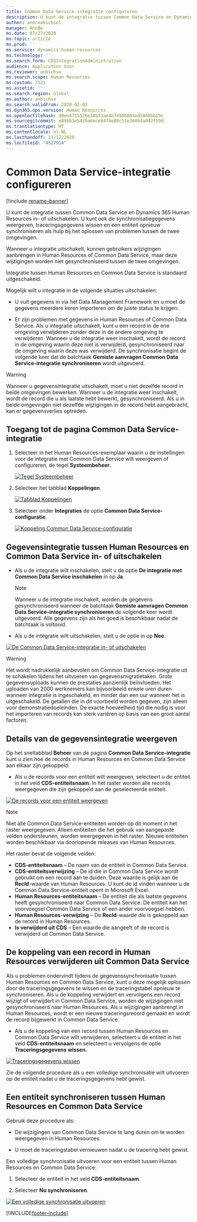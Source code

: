```yaml
---
title: Common Data Service-integratie configureren
description: U kunt de integratie tussen Common Data Service en Dynamics 365 Human Resources in- of uitschakelen. U kunt ook synchronisatiegegevens weergeven, traceringsgegevens wissen en een entiteit opnieuw synchroniseren als hulp bij het oplossen van problemen tussen de twee omgevingen.
author: andreabichsel
manager: AnnBe
ms.date: 07/27/2020
ms.topic: article
ms.prod: ''
ms.service: dynamics-human-resources
ms.technology: ''
ms.search.form: CDSIntegrationAdministration
audience: Application User
ms.reviewer: anbichse
ms.search.scope: Human Resources
ms.custom: 7521
ms.assetid: ''
ms.search.region: Global
ms.author: anbichse
ms.search.validFrom: 2020-02-03
ms.dyn365.ops.version: Human Resources
ms.openlocfilehash: d9ee4715526e18b33ae4b7e90b081ed5868bb19c
ms.sourcegitcommit: e89bb3e5420a6ece84f4e80c11e360b4a042f59d
ms.translationtype: HT
ms.contentlocale: nl-NL
ms.lasthandoff: 11/17/2020
ms.locfileid: "4527914"
---
```

# <a name="configure-common-data-service-integration"></a>Common Data Service-integratie configureren

[!include [rename-banner](~/includes/cc-data-platform-banner.md)]

U kunt de integratie tussen Common Data Service en Dynamics 365 Human Resources in- of uitschakelen. U kunt ook de synchronisatiegegevens weergeven, traceringsgegevens wissen en een entiteit opnieuw synchroniseren als hulp bij het oplossen van problemen tussen de twee omgevingen.

Wanneer u integratie uitschakelt, kunnen gebruikers wijzigingen aanbrengen in Human Resources of Common Data Service, maar deze wijzigingen worden niet gesynchroniseerd tussen de twee omgevingen.

Integratie tussen Human Resources en Common Data Service is standaard uitgeschakeld.

Mogelijk wilt u integratie in de volgende situaties uitschakelen:

- U vult gegevens in via het Data Management Framework en u moet de gegevens meerdere keren importeren om de juiste status te krijgen.

- Er zijn problemen met gegevens in Human Resources of Common Data Service. Als u integratie uitschakelt, kunt u een record in de ene omgeving verwijderen zonder deze in de andere omgeving te verwijderen. Wanneer u de integratie weer inschakelt, wordt de record in de omgeving waarin deze niet is verwijderd, gesynchroniseerd naar de omgeving waarin deze was verwijderd. De synchronisatie begint de volgende keer dat de batchtaak **Gemiste aanvragen Common Data Service-integratie synchroniseren** wordt uitgevoerd.

> [!WARNING]
> Wanneer u gegevensintegratie uitschakelt, moet u niet dezelfde record in beide omgevingen bewerken. Wanneer u de integratie weer inschakelt, wordt de record die u als laatste hebt bewerkt, gesynchroniseerd. Als u in beide omgevingen niet dezelfde wijzigingen in de record hebt aangebracht, kan er gegevensverlies optreden.

## <a name="access-the-common-data-service-integration-page"></a>Toegang tot de pagina Common Data Service-integratie

1. Selecteer in het Human Resources-exemplaar waarin u de instellingen voor de integratie met Common Data Service wilt weergeven of configureren, de tegel **Systeembeheer**.

    [![Tegel Systeembeheer](./media/hr-select-system-administration.png)](./media/hr-select-system-administration.png)

2. Selecteer het tabblad **Koppelingen**.

    [![Tabblad Koppelingen](./media/hr-system-administration-links.png)](./media/hr-system-administration-links.png)

3. Selecteer onder **Integraties** de optie **Common Data Service-configuratie**.

    [![Koppeling Common Data Service-configuratie](./media/hr-select-common-data-service-configuration.png)](./media/hr-select-common-data-service-configuration.png)

## <a name="turn-data-integration-between-human-resources-and-common-data-service-on-or-off"></a>Gegevensintegratie tussen Human Resources en Common Data Service in- of uitschakelen

- Als u de integratie wilt inschakelen, stelt u de optie **De integratie met Common Data Service inschakelen** in op **Ja**.

    > [!NOTE]
    > Wanneer u de integratie inschakelt, worden de gegevens gesynchroniseerd wanneer de batchtaak **Gemiste aanvragen Common Data Service-integratie synchroniseren** de volgende keer wordt uitgevoerd. Alle gegevens zijn als het goed is beschikbaar nadat de batchtaak is voltooid.

- Als u de integratie wilt uitschakelen, stelt u de optie in op **Nee**.

[![De Common Data Service-integratie in- of uitschakelen](./media/hr-enable-or-disable-common-data-service-integration.png)](./media/hr-enable-or-disable-common-data-service-integration.png)

> [!WARNING]
> Het wordt nadrukkelijk aanbevolen om Common Data Service-integratie uit te schakelen tijdens het uitvoeren van gegevensmigratietaken. Grote gegevensuploads kunnen de prestaties aanzienlijk beïnvloeden. Het uploaden van 2000 werknemers kan bijvoorbeeld enkele uren duren wanneer integratie is ingeschakeld, en minder dan een uur wanneer het is uitgeschakeld. De getallen die in dit voorbeeld worden gegeven, zijn alleen voor demonstratiedoeleinden. De exacte hoeveelheid tijd die nodig is voor het importeren van records kan sterk variëren op basis van een groot aantal factoren.

## <a name="view-data-integration-details"></a>Details van de gegevensintegratie weergeven

Op het sneltabblad **Beheer** van de pagina **Common Data Service-integratie** kunt u zien hoe de records in Human Resources en Common Data Service aan elkaar zijn gekoppeld.

- Als u de records voor een entiteit wilt weergeven, selecteert u de entiteit in het veld **CDS-entiteitsnaam**. In het raster worden alle records weergegeven die zijn gekoppeld aan de geselecteerde entiteit.

[![De records voor een entiteit weergeven](./media/hr-common-data-service-configuration-view-entity.png)](./media/hr-common-data-service-configuration-view-entity.png)

> [!NOTE]
> Niet alle Common Data Service-entiteiten worden op dit moment in het raster weergegeven. Alleen entiteiten die het gebruik van aangepaste velden ondersteunen, worden weergegeven in het raster. Nieuwe entiteiten worden beschikbaar via doorlopende releases van Human Resources.

Het raster bevat de volgende velden:

- **CDS-entiteitsnaam** – De naam van de entiteit in Common Data Service.
- **CDS-entiteitsverwijzing** – De id die in Common Data Service wordt gebruikt om een record aan te duiden. Deze waarde is gelijk aan de **RecId**-waarde van Human Resources. U kunt de id vinden wanneer u de Common Data Service-entiteit opent in Microsoft Excel.
- **Human Resources-entiteitsnaam** – De entiteit die als laatste gegevens heeft gesynchroniseerd naar Common Data Service. De entiteit kan het voorvoegsel Common Data Service of een ander voorvoegsel hebben.
- **Human Resources-verwijzing** – De **RecId**-waarde die is gekoppeld aan de record in Human Resources.
- **Is verwijderd uit CDS** – Een waarde die aangeeft of de record is verwijderd uit Common Data Service.

## <a name="remove-the-association-of-a-record-in-human-resources-from-common-data-service"></a>De koppeling van een record in Human Resources verwijderen uit Common Data Service

Als u problemen ondervindt tijdens de gegevenssynchronisatie tussen Human Resources en Common Data Service, kunt u deze mogelijk oplossen door de traceringsgegevens te wissen en de traceringstabel opnieuw te synchroniseren. Als u de koppeling verwijdert en vervolgens een record wijzigt of verwijdert in Common Data Service, worden de wijzigingen niet gesynchroniseerd naar Human Resources. Als u wijzigingen aanbrengt in Human Resources, wordt er een nieuwe traceringsrecord gemaakt en wordt de record bijgewerkt in Common Data Service.

- Als u de koppeling van een record tussen Human Resources en Common Data Service wilt verwijderen, selecteert u de entiteit in het veld **CDS-entiteitsnaam** en selecteert u vervolgens de optie **Traceringsgegevens wissen**.

[![Traceringsgegevens wissen](./media/hr-common-data-service-configuration-clear-tracking.png)](./media/hr-common-data-service-configuration-clear-tracking.png)

Zie de volgende procedure als u een volledige synchronisatie wilt uitvoeren op de entiteit nadat u de traceringsgegevens hebt gewist.

## <a name="sync-an-entity-between-human-resources-and-common-data-service"></a>Een entiteit synchroniseren tussen Human Resources en Common Data Service

Gebruik deze procedure als:

- De wijzigingen van Common Data Service te lang duren om te worden weergegeven in Human Resources.

- U moet de traceringstabel vernieuwen nadat u de tracering hebt gewist.

Een volledige synchronisatie uitvoeren voor een entiteit tussen Human Resources en Common Data Service:

1. Selecteer de entiteit in het veld **CDS-entiteitsnaam**.

2. Selecteer **Nu synchroniseren**.

[![Een volledige synchronisatie uitvoeren](./media/hr-common-data-service-configuration-sync-now.png)](./media/hr-common-data-service-configuration-sync-now.png)




[!INCLUDE[footer-include](../includes/footer-banner.md)]